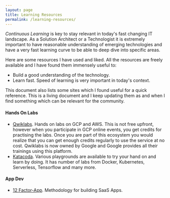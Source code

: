 ```yaml
---
layout: page
title: Learning Resources
permalink: /learning-resources/
---
```

_Continuous Learning_ is key to stay relevant in today's fast changing IT landscape. As a Solution Architect or a Technologist it is extremely important to have reasonable understanding of emerging technologies and have a very fast learning curve to be able to deep dive into specific areas.

Here are some resources I have used and liked. All the resources are freely available and I have found them immensely useful to:
* Build a good understanding of the technology. 
* Learn fast. Speed of learning is very important in today's context.

This document also lists some sites which I found useful for a quick reference. This is a living document and I keep updating them as and when I find something which can be relevant for the community.


#### Hands On Labs
* [Qwiklabs](https://www.qwiklabs.com/). Hands on labs on GCP and AWS. This is not free upfront, however when you participate in GCP online events, you get credits for practising the labs. Once you are part of this ecosystem you would realize that you can get enough credits regularly to use the service at no cost. Qwiklabs is now owned by Google and Google provides all their trainings using this platform.
* [Katacoda](https://katacoda.com/). Various playgrounds are available to try your hand on and learn by doing. It has number of labs from Docker, Kubernetes, Serverless, Tensorflow and many more.


#### App Dev
* [12 Factor-App](https://12factor.net/). Methodology for building SaaS Apps. 
